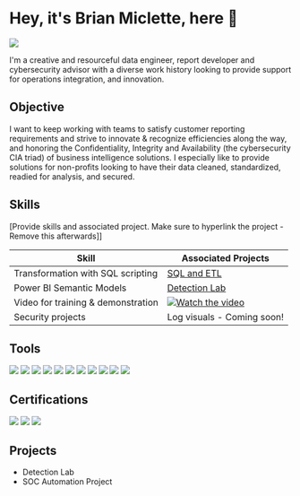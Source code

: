 # Hey, it's Brian Miclette, here 👋
<a href="https://www.linkedin.com/in/brianmiclette/"><img src="https://img.shields.io/badge/-LinkedIn-0072b1?&style=for-the-badge&logo=linkedin&logoColor=white" /></a>

I'm a creative and resourceful data engineer, report developer and cybersecurity advisor with a diverse work history looking to provide support for operations integration, and innovation. 

## Objective
I want to keep working with teams to satisfy customer reporting requirements and strive to innovate & recognize efficiencies along the way, and honoring the Confidentiality, Integrity and Availability (the cybersecurity CIA triad) of business intelligence solutions. I especially like to provide solutions for non-profits looking to have their data cleaned, standardized, readied for analysis, and secured.

## Skills
[Provide skills and associated project. Make sure to hyperlink the project - Remove this afterwards]]

| Skill                                         | Associated Projects         |
|-----------------------------------------------|----------------------------|
| Transformation with SQL scripting          | <a href="https://github.com/HubBry/Portfolio/blob/main/projects/SQL%20and%20ETL.md">SQL and ETL</a>|
| Power BI Semantic Models | <a href="https://google.com">Detection Lab</a>|
| Video for training & demonstration         |[![Watch the video](https://img.youtube.com/vi/kVJzCenDjP8/0.jpg)](https://www.youtube.com/watch?v=kVJzCenDjP8)|
| Security projects      | Log visuals - Coming soon!|


## Tools
<div>
    <img src="https://img.shields.io/badge/-Wireshark-1679A7?&style=for-the-badge&logo=Wireshark&logoColor=white" />
    <img src="https://img.shields.io/badge/-Microsoft_Defender_for_Endpoint-00A4EF?&style=for-the-badge&logo=Microsoft&logoColor=white" />
    <img src="https://img.shields.io/badge/-Nmap-black?style=for-the-badge&logo=nmap&logoColor=green" />
    <img src="https://img.shields.io/badge/-Power%20BI-F2C811?style=for-the-badge&logo=power-bi&logoColor=black" />
    <img src="https://img.shields.io/badge/-Microsoft%20SQL%20Server-CC2927?style=for-the-badge&logo=microsoft-sql-server&logoColor=white" />
    <img src="https://img.shields.io/badge/-Snowflake-29B5E8?style=for-the-badge&logo=snowflake&logoColor=white" />
    <img src="https://img.shields.io/badge/Kali%20Linux-557C94?style=for-the-badge&logo=kali-linux&logoColor=white" />
    <img src="https://img.shields.io/badge/-CyberChef-black?style=for-the-badge&logo=cyberchef&logoColor=21759B" />
    <img src="https://img.shields.io/badge/VirusTotal-31A354?style=for-the-badge&logo=virustotal&logoColor=white" />
    <img src="https://img.shields.io/badge/-Shodan-1A3945?style=for-the-badge&logo=shodan&logoColor=white" />
    <img src="https://img.shields.io/badge/-Metasploit-7F1125?style=for-the-badge&logo=metasploit&logoColor=white" />
    
</div>

## Certifications
<div>
<img src="https://img.shields.io/badge/NuCamp-Cybersecurity%20Analyst-316281?style=for-the-badge" />
<img src="https://img.shields.io/badge/NuCamp-Ethical%20Hacker-316281?style=for-the-badge" />
<img src="https://img.shields.io/badge/Certified-Microsoft%20Office%20Specialist-217346?style=for-the-badge&logo=microsoft-office&logoColor=white" />


</div>


## Projects
- Detection Lab
- SOC Automation Project
